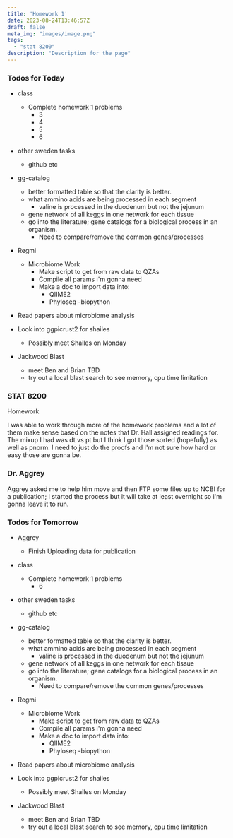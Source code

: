 ```yaml
---
title: 'Homework 1'
date: 2023-08-24T13:46:57Z
draft: false
meta_img: "images/image.png"
tags:
  - "stat 8200"
description: "Description for the page"
---
```


### Todos for Today

- class
  - Complete homework 1 problems
    - 3
    - 4
    - 5
    - 6
  
- other sweden tasks
  - github etc
  
- gg-catalog
  - better formatted table so that the clarity is better.
  - what ammino acids are being processed in each segment
    - valine is processed in the duodenum but not the jejunum
  - gene network of all keggs in one network for each tissue
  - go into the literature; gene catalogs for a biological process in an organism.
      - Need to compare/remove the common genes/processes 
- Regmi
  - Microbiome Work
    - Make script to get from raw data to QZAs
    - Compile all params I'm gonna need
    - Make a doc to import data into:
      - QIIME2
      - Phyloseq
      -biopython
 
- Read papers about microbiome analysis

- Look into ggpicrust2 for shailes
  - Possibly meet Shailes on Monday
  
- Jackwood Blast
  - meet Ben and Brian TBD
  - try out a local blast search to see memory, cpu time limitation

### STAT 8200

Homework

I was able to work through more of the homework problems and a lot of them make sense based on the notes that Dr. Hall assigned readings for. The mixup I had was dt vs pt but I think I got those sorted (hopefully) as well as pnorm. I need to just do the proofs and I'm not sure how hard or easy those are gonna be. 

### Dr. Aggrey

Aggrey asked me to help him move and then FTP some files up to NCBI for a publication; I started the process but it will take at least overnight so i'm gonna leave it to run. 

### Todos for Tomorrow

- Aggrey
  - Finish Uploading data for publication 
  
- class
  - Complete homework 1 problems
    - 6
  
- other sweden tasks
  - github etc
  
- gg-catalog
  - better formatted table so that the clarity is better.
  - what ammino acids are being processed in each segment
    - valine is processed in the duodenum but not the jejunum
  - gene network of all keggs in one network for each tissue
  - go into the literature; gene catalogs for a biological process in an organism.
      - Need to compare/remove the common genes/processes 
- Regmi
  - Microbiome Work
    - Make script to get from raw data to QZAs
    - Compile all params I'm gonna need
    - Make a doc to import data into:
      - QIIME2
      - Phyloseq
      -biopython
 
- Read papers about microbiome analysis

- Look into ggpicrust2 for shailes
  - Possibly meet Shailes on Monday
  
- Jackwood Blast
  - meet Ben and Brian TBD
  - try out a local blast search to see memory, cpu time limitation